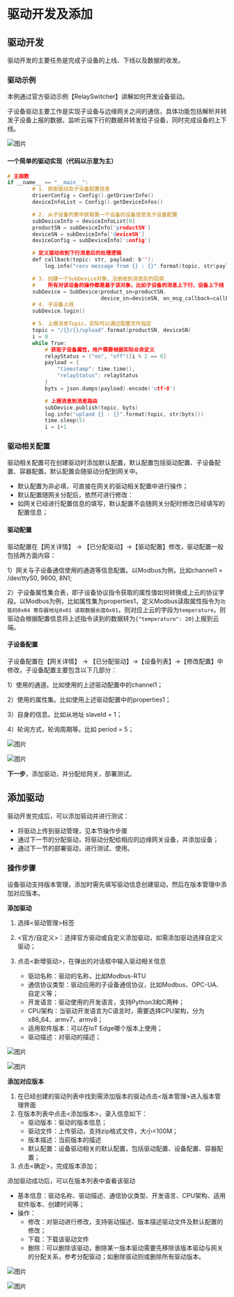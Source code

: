 # 驱动开发及添加

## 驱动开发

驱动开发的主要任务是完成子设备的上线、下线以及数据的收发。

### 驱动示例

本例通过官方驱动示例【RelaySwitcher】讲解如何开发设备驱动。

子设备驱动主要工作是实现子设备与边缘网关之间的通信，具体功能包括解析并转发子设备上报的数据，监听云端下行的数据并转发给子设备，同时完成设备的上下线。

![图片](../../../images/设备驱动开发及添加-1.png)

#### 一个简单的驱动实现（代码以示意为主）

```c
# 主函数
if __name__ == "__main__":
        # 1. 获取驱动及子设备配置信息
        driverConfig = Config().getDriverInfo()
        deviceInfoList = Config().getDeviceInfos()

        # 2. 从子设备列表中获取第一个设备的设备信息及子设备配置               
        subDeviceInfo = deviceInfoList[0]
        productSN = subDeviceInfo['productSN']
        deviceSN = subDeviceInfo['deviceSN']
        deviceConfig = subDeviceInfo['config']

        # 定义驱动收到下行消息后的处理逻辑
        def callback(topic: str, payload: b''):
            log.info("recv message from {} : {}".format(topic, str(payload)))

        # 3. 创建一个SubDevice对象，注册收到消息后的回调
        #    所有对该设备的操作都是基于该对象，比如子设备的消息上下行、设备上下线
        subDevice = SubDevice(product_sn=productSN,
                              device_sn=deviceSN, on_msg_callback=callback)
        # 4. 子设备上线
        subDevice.login()

        # 5. 上报消息Topic，实际可以通过配置文件指定
        topic = "/{}/{}/upload".format(productSN, deviceSN)
        i = 0
        while True:
            # 获取子设备属性，用户需要根据实际业务定义
            relayStatus = ("on", "off")[i % 2 == 0]
            payload = {
                "timestamp": time.time(),
                "relayStatus": relayStatus
            }
            byts = json.dumps(payload).encode('utf-8')

            # 上报消息到消息路由
            subDevice.publish(topic, byts)
            log.info("uplaod {} : {}".format(topic, str(byts)))
            time.sleep(5)
            i = i+1
```

### 驱动相关配置

驱动相关配置可在创建驱动时添加默认配置，默认配置包括驱动配置、子设备配置、容器配置。默认配置会随驱动分配到网关中。

* 默认配置为非必填，可直接在网关的驱动相关配置中进行操作；
* 默认配置随网关分配后，依然可进行修改：
* 如网关已经进行配置信息的填写，默认配置不会随网关分配时修改已经填写的配置信息；

#### 驱动配置

驱动配置在【网关详情】 -> 【已分配驱动】->【驱动配置】修改，驱动配置一般包括两方面内容：

1）网关与子设备通信使用的通道等信息配置。以Modbus为例，比如channel1 = /dev/ttyS0, 9600, 8N1;

2）子设备属性集合表，即子设备协议指令获取的属性值如何转换成上云的协议字段。以Modbus为例，比如属性集为properties1，定义Modbus读取属性指令为`功能码0x04 寄存器地址0x01 读取数据长度0x01`，则对应上云的字段为`temperature`，则驱动会根据配置信息将上述指令读到的数据转为`{"temperature": 20}`上报到云端。

#### 子设备配置

子设备配置在【网关详情】 -> 【已分配驱动】->【设备列表】->【修改配置】中修改，子设备配置主要包含以下几部分：

1）使用的通道。比如使用的上述驱动配置中的channel1；

2）使用的属性集。比如使用上述驱动配置中的properties1；

3）自身的信息。比如从地址 slaveId = 1；

4）轮询方式，轮询周期等。比如 period = 5；

![图片](../../../images/设备驱动开发及添加-2.png)

![图片](../../../images/设备驱动开发及添加-3.png)

**下一步**，添加驱动，并分配给网关，部署测试。

## 添加驱动

驱动开发完成后，可以添加驱动并进行测试：

- 将驱动上传到驱动管理，见本节操作步骤
- 通过下一节的分配驱动，将驱动分配给相应的边缘网关设备，并添加设备；
- 通过下一节的部署驱动，进行测试、使用。

### 操作步骤

设备驱动支持版本管理，添加时需先填写驱动信息创建驱动，然后在版本管理中添加对应版本。

**添加驱动**

1. 选择<驱动管理>标签

2. <官方/自定义>：选择官方驱动或自定义添加驱动，如需添加驱动选择自定义驱动；

3. 点击<新增驱动>，在弹出的对话框中输入驱动相关信息

   - 驱动名称：驱动的名称，比如Modbus-RTU
   - 通信协议类型：驱动应用的子设备通信协议，比如Modbus、OPC-UA、自定义等；
   - 开发语言：驱动使用的开发语言，支持Python3和C两种；
   - CPU架构：当驱动开发语言为C语言时，需要选择CPU架构，分为x86_64、armv7、armv8；
   - 适用软件版本：可以在IoT Edge哪个版本上使用；
   - 驱动描述：对驱动的描述；

![图片](../../../images/驱动管理-1.png)

![图片](../../../images/设备驱动开发及添加-5.png)

**添加对应版本**

1. 在已经创建的驱动列表中找到需添加版本的驱动点击<版本管理>进入版本管理界面
2. 在版本列表中点击<添加版本>，录入信息如下：
   - 驱动版本：驱动的版本信息；
   - 驱动文件：上传驱动，支持zip格式文件，大小<100M；
   - 版本描述：当前版本的描述
   - 默认配置：设备驱动相关的默认配置，包括驱动配置、设备配置、容器配置；
3. 点击<确定>，完成版本添加；

添加驱动成功后，可以在版本列表中查看该驱动

- 基本信息：驱动名称、驱动描述、通信协议类型、开发语言、CPU架构、适用软件版本、创建时间等；
- 操作：
  - 修改：对驱动进行修改，支持驱动描述、版本描述驱动文件及默认配置的修改；
  - 下载：下载该驱动文件
  - 删除：可以删除该驱动，删除某一版本驱动需要先移除该版本驱动与网关的分配关系，参考分配驱动；如删除驱动则或删除所有驱动版本。

![图片](../../../images/设备驱动开发及添加-6.png)

![图片](../../../images/设备驱动开发及添加-7.png)